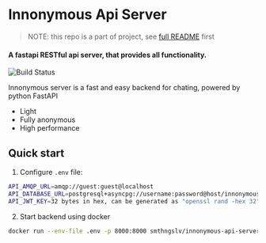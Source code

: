 # Innonymous Api Server

> NOTE: this repo is a part of project, see [full README](https://github.com/innonymous/compose) first


#### A fastapi RESTful api server, that provides all functionality.

![Build Status](https://github.com/innonymous/api-server/actions/workflows/dockerhub.yml/badge.svg)

Innonymous server is a fast and easy backend for chating, powered by python FastAPI

- Light
- Fully anonymous
- High performance


## Quick start

1. Configure `.env` file:

```sh
API_AMQP_URL=amqp://guest:guest@localhost
API_DATABASE_URL=postgresql+asyncpg://username:password@host/innonymous
API_JWT_KEY=32 bytes in hex, can be generated as "openssl rand -hex 32"
```

2. Start backend using docker

```sh
docker run --env-file .env -p 8000:8000 smthngslv/innonymous-api-server:latest
```
